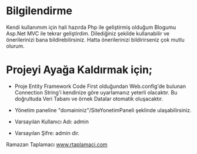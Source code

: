 # Bilgilendirme
Kendi kullanımım için hali hazırda Php ile geliştirmiş olduğum Blogumu Asp.Net MVC ile tekrar geliştirdim. Dilediğiniz şekilde kullanabilir ve önerilerinizi bana bildirebilirsiniz. Hatta önerilerinizi bildirirseniz çok mutlu olurum. 

# Projeyi Ayağa Kaldırmak için;

* Proje Entity Framework Code First olduğundan Web.config'de bulunan Connection String'i kendinize göre uyarlamanız yeterli olacaktır. Bu doğrultuda Veri Tabanı ve örnek Datalar otomatik oluşacaktır.

* Yönetim paneline "domaininiz"/SiteYonetimPaneli şeklinde ulaşabilirsiniz.

* Varsayılan Kullanıcı Adı: admin

* Varsayılan Şifre: admin dir.

Ramazan Taplamacı
www.rtaplamaci.com

